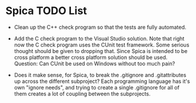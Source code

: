 
Spica TODO List
===============

+ Clean up the C++ check program so that the tests are fully automated.

+ Add the C check program to the Visual Studio solution. Note that right now the C check program
  uses the CUnit test framework. Some serious thought should be given to dropping that. Since
  Spica is intended to be cross platform a better cross platform solution should be used.
  Question: Can CUnit be used on Windows without too much pain?
  
+ Does it make sense, for Spica, to break the .gitignore and .gitattributes up across the
  different subproject? Each programming language has it's own "ignore needs", and trying to
  create a single .gitignore for all of them creates a lot of coupling between the subprojects.
